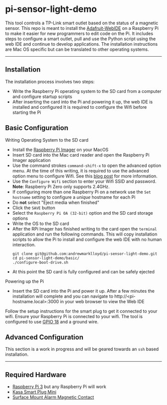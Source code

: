 # pi-sensor-light-demo

This tool controls a TP-Link smart outlet based on the status of a magnetic sensor. This repo is meant to install the [Adafruit-WebIDE](https://github.com/adafruit/Adafruit-WebIDE) on a Raspberry Pi to make it easier for new programmers to edit code on the Pi. It includes steps to configure a smart outlet, pull and use the Python script using the web IDE and continue to develop applications. The installation instructions are Mac OS specific but can be translated to other operating systems.

---
## Installation

The installation process involves two steps:
- Write the Raspberry Pi operating system to the SD card from a computer and configure startup scripts
- After inserting the card into the Pi and powering it up, the web IDE is installed and configured
It is required to configure the Wifi before starting the Pi

## Basic Configuration

Writing Operating System to the SD card
- Install the [Raspberry Pi Imager](https://www.raspberrypi.org/software/) on your MacOS
- Insert SD card into the Mac card reader and open the Raspberry Pi Imager application
- Use the command strokes `command-shift-x` to open the advanced option menu. At the time of this writing, it is required to use the advanced option menu to configure Wifi. See this [blog post](https://www.raspberrypi.org/blog/raspberry-pi-imager-update-to-v1-6/) for more information.
- Use the `Configure Wifi` section to enter your Wifi SSID and password. **Note**: Raspberry Pi Zero only supports 2.4GHz.
- If configuring more than one Raspberry Pi on a network use the `Set hostname` setting to configure a _unique_ hostname for each Pi
- Do **not** select "Eject media when finished"
- Click the `SAVE` button
- Select the `Raspberry Pi OA (32-bit)` option and the SD card storage options
- Write the OS to the SD card
- After the RPi Imager has finished writing to the card open the `terminal` application and run the following commands. This will copy installation scripts to allow the Pi to install and configure the web IDE with no human interaction.
    ```
    git clone git@github.com:andrewmarklloyd/pi-sensor-light-demo.git
    cd pi-sensor-light-demo/basic/
    ./configure-boot-drive.sh
    ```
- At this point the SD card is fully configured and can be safely ejected

Powering up the Pi
- Insert the SD card into the Pi and power it up. After a few minutes the installation will complete and you can navigate to http://<pi-hostname.local>:3000 in your web browser to view the Web IDE

Follow the setup instructions for the smart plug to get it connected to your wifi. Ensure your Raspberry Pi is connected to your wifi. The tool is configured to use [GPIO 18](https://pinout.xyz/pinout/pin12_gpio18) and a ground wire.


## Advanced Configuration

This section is a work in progress and will be geared towards an `ssh` based installation.

---
## Required Hardware

- [Raspberry Pi 3](https://www.raspberrypi.org/products/raspberry-pi-3-model-b/) but any Raspberry Pi will work
- [Kasa Smart Plug Mini](https://www.amazon.com/gp/product/B07TXM4MT3/ref=ppx_yo_dt_b_search_asin_image?ie=UTF8&psc=1)
- [Surface Mount Alarm Magnetic Contact](https://www.amazon.com/gp/product/B00LYCUSBY/ref=ppx_yo_dt_b_search_asin_image?ie=UTF8&psc=1)
